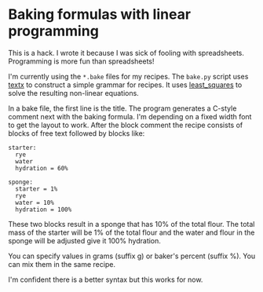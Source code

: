 # Baking formulas with linear programming

This is a hack. I wrote it because I was sick of fooling with
spreadsheets. Programming is more fun than spreadsheets!

I'm currently using the `*.bake` files for my recipes. The `bake.py` script
uses [textx](https://textx.github.io/textX/) to construct a simple grammar for
recipes. It uses
[least_squares](https://docs.scipy.org/doc/scipy/reference/generated/scipy.optimize.least_squares.html)
to solve the resulting non-linear equations.

In a bake file, the first line is the title. The program generates a C-style
comment next with the baking formula. I'm depending on a fixed width font to
get the layout to work. After the block comment the recipe consists of blocks
of free text followed by blocks like:

```
starter:
  rye
  water
  hydration = 60%

sponge:
  starter = 1%
  rye
  water = 10%
  hydration = 100%
```

These two blocks result in a sponge that has 10% of the total flour. The total
mass of the starter will be 1% of the total flour and the water and flour in
the sponge will be adjusted give it 100% hydration.

You can specify values in grams (suffix g) or baker's percent (suffix %). You
can mix them in the same recipe.

I'm confident there is a better syntax but this works for now.
